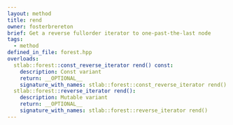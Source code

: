 ```yaml
---
layout: method
title: rend
owner: fosterbrereton
brief: Get a reverse fullorder iterator to one-past-the-last node
tags:
  - method
defined_in_file: forest.hpp
overloads:
  stlab::forest::const_reverse_iterator rend() const:
    description: Const variant
    return: __OPTIONAL__
    signature_with_names: stlab::forest::const_reverse_iterator rend() const
  stlab::forest::reverse_iterator rend():
    description: Mutable variant
    return: __OPTIONAL__
    signature_with_names: stlab::forest::reverse_iterator rend()
---
```

